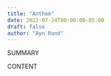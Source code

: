 ```yaml
---
title: "Anthem"
date: 2022-07-24T00:00:00-05:00
draft: false
author: "Ayn Rand"
---
```


SUMMARY

<!--more-->

CONTENT